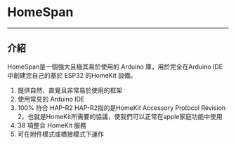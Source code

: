 # HomeSpan
---
## 介紹
HomeSpan是一個強大且極其易於使用的 Arduino 庫，用於完全在Arduino IDE中創建您自己的基於 ESP32 的HomeKit 設備。

1. 提供自然、直覺且非常易於使用的框架
2. 使用常見的 Arduino IDE
3. 100% 符合 HAP-R2
HAP-R2指的是HomeKit Accessory Protocol Revision 2，也就是HomeKit所需要的協議，使我們可以正常在apple家庭功能中使用
4. 38 項整合 HomeKit 服務
5. 可在附件模式或橋接模式下運作
